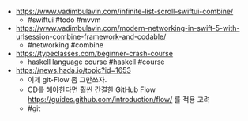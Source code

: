 - https://www.vadimbulavin.com/infinite-list-scroll-swiftui-combine/
	- #swiftui #todo #mvvm 
- https://www.vadimbulavin.com/modern-networking-in-swift-5-with-urlsession-combine-framework-and-codable/
	- #networking #combine 
- https://typeclasses.com/beginner-crash-course
	- haskell language course #haskell #course
- https://news.hada.io/topic?id=1653
	- 이제 git-Flow 좀 그만쓰자.
	- CD를 해야한다면 훨씬 간결한 GitHub Flow https://guides.github.com/introduction/flow/ 를 적용 고려 
	- #git 